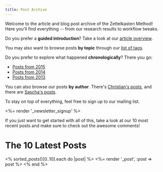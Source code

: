 ```yaml
---
title: Post Archive
---
```


Welcome to the article and blog post archive of the Zettelkasten Method! Here you'll find everything -- from our research results to workflow tweaks.

Do you prefer a **guided introduction**? Take a look at our [article overview](/posts/overview/).

You may also want to browse posts **by topic** through our [list of tags](/posts/tags).

Do you prefer to explore what happened **chronologically**? There you go:

* [Posts from 2015](/posts/2015)
* [Posts from 2014](/posts/2014)
* [Posts from 2013](/posts/2013)

You can also browse our posts **by author**. There's [Christian's posts](/authors/christian), and there are [Sascha's posts](/authors/sascha).

To stay on top of everything, feel free to sign up to our mailing list.

<%= render '_newsletter_signup' %>

If you just want to get started with all of this, take a look at our 10 most recent posts and make sure to check out the awesome comments!


# The 10 Latest Posts

<% sorted_posts()[0..10].each do |post| %>
  <%= render '_post', :post => post %>
<% end %>
